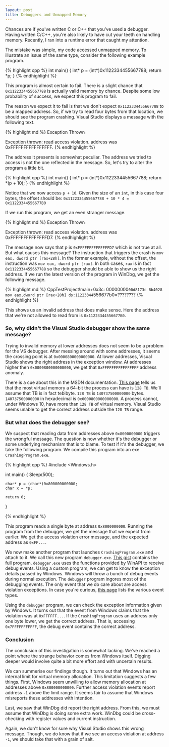 ```yaml
---
layout: post
title: Debuggers and Unmapped Memory
---
```


Chances are if you've written C or C++ that you've used a debugger. Having written C/C++, you're also likely to have cut
your teeth on handling memory. Recently, I ran into a runtime error that caught my attention.

The mistake was simple, my code accessed unmapped memory. To illustrate an issue of the same type, consider the
following example program.

{% highlight cpp %}
int main()
{
    int* p = (int*)0x1122334455667788;
    return *p;
}
{% endhighlight %}


This program is almost certain to fail. There is a slight chance that `0x1122334455667788` is actually valid memory by
chance. Despite some low probability of success, we expect this program to fail.

The reason we expect it to fail is that we don't expect `0x1122334455667788` to be a mapped address. So, if we try to
read four bytes from that location, we should see the program crashing. Visual Studio displays a message with the
following text.

{% highlight md %}
Exception Thrown

Exception thrown: read access violation.
address was 0xFFFFFFFFFFFFFFFF.
{% endhighlight %}

The address it presents is somewhat peculiar. The address we tried to access is not the one reflected in the message.
So, let's try to alter the program a little bit.

{% highlight cpp %}
int main()
{
    int* p = (int*)0x1122334455667788;
    return *(p + 10);
}
{% endhighlight %}

Notice that we now access `p + 10`. Given the size of an `int`, in this case four bytes, the offset should be:
`0x1122334455667788 + 10 * 4 =  0x11223344556677B0`

 If we run this program, we get an even stranger message.

{% highlight md %}
Exception Thrown

Exception thrown: read access violation.
address was 0xFFFFFFFFFFFFFFD7.
{% endhighlight %}

The message now says that p is `0xFFFFFFFFFFFFFFD7` which is not true at all. But what causes this message? The
instruction that triggers the crash is `mov eax, dword ptr [rax+28h]`. In the former example, without the offset, the
instruction was `mov eax, dword ptr [rax]`. In both cases, `rax` is in fact `0x1122334455667788` so the debugger should
be able to show us the right address. If we run the latest version of the program in WinDbg, we get the following
message.

{% highlight md %}
CppTestProject!main+0x3c:
00000000`00d8173c 8b4028
mov eax,dword ptr [rax+28h] ds:11223344`556677b0=????????
{% endhighlight %}

This shows us an invalid address that does make sense. Here the address that we're not allowed to read from is
`0x11223344556677B0`.

### So, why didn't the Visual Studio debugger show the same message?

Trying to invalid memory at lower addresses does not seem to be a problem for the VS debugger. After messing around with
some addresses, it seems the crossing point is at `0x0000800000000000`. At lower addresses, Visual Studio shows the right address
in the exception window. At addresses higher then  `0x0000800000000000`, we get that `0xFFFFFFFFFFFFFFFF` address
anomaly.

There is a cue about this in the MSDN documentation. [This page][1] tells us that the most virtual memory a 64-bit
the process can have is `128 TB`. We'll assume that TB is in fact tebibyte. `128 TB` is `140737500000000` bytes.
`140737500000000` in hexadecimal is `0x0000800000000000`. A process cannot, under Windows 10, have more than `128 TB` of
virtual memory. Visual Studio seems unable to get the correct address outside the `128 TB` range.

### But what does the debugger see?

We suspect that reading data from addresses above `0x8000000000` triggers the wrongful message. The question is now
whether it's the debugger or some underlying mechanism that is to blame. To test if it's the debugger, we take the
following program. We compile this program into an exe `CrashingProgram.exe`.

{% highlight cpp %}
#include <Windows.h>

int main()
{
    Sleep(500);

    char* p = (char*)0x800000000000;
    char x = *p;

    return 0;
}

{% endhighlight %}

This program reads a single byte at address `0x8000000000`. Running the program from the debugger, we get the message
that we expect from earlier. We get the access violation error message, and the expected address as `0xFF...`.

We now make another program that launches `CrashingProgram.exe` and attach to it. We call this new program
`debugger.exe`. [This gist][1] contains the full program. `debugger.exe` uses the functions provided by WinAPI to
receive debug events. Using a custom program, we can get to know the exception details passed by Windows. Windows will
throw a bunch of debug events during normal execution.  The `debugger` program ingores most of the debugging events.
The only event that we do care about are access violation exceptions. In case you're curious, [this page][3] lists the
various event types.

Using the `debugger` program, we can check the exception information given by Windows. It turns out that the event from
Windows claims that the violation was at `0xFFFFFF...`. If the `CrashingProgram` uses an address only one byte lower,
we get the correct address. That is, accessing `0x7FFFFFFFFFFF`, the debug event contains the correct address.

### Conclusion

The conclusion of this investigation is somewhat lacking. We've reached a point where the strange behavior comes from
Windows itself. Digging deeper would involve quite a bit more effort and with uncertain results.

We can summerise our findings though. It turns out that Windows has an internal limit for virtual memory allocation.
This limitation suggests a few things. First, Windows seem unwilling to allow memory allocation at addresses above
`0x800000000000`. Further access violation events report address `-1` above the limit range. It seems fair to assume
that Windows misreports these addresses with intention.

Last, we saw that WinDbg did report the right address. From this, we must assume that WinDbg is doing some extra work.
WinDbg could be cross-checking with register values and current instruction.

Again, we don't know for sure why Visual Studio shows this wrong message. Though, we do know that if we see an access
violation at address `-1`, we should take that with a grain of salt.

[1]:https://docs.microsoft.com/en-us/windows/win32/memory/memory-limits-for-windows-releases#memory-and-address-space-limits
[2]:https://gist.github.com/egomeh/c632406d67e5bdf2906779d743ebbe9b
[3]:https://docs.microsoft.com/en-us/windows/win32/api/minwinbase/ns-minwinbase-debug_event